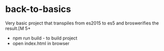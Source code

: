 # back-to-basics

Very basic project that transpiles from es2015 to es5 and broswerifies the result.[M 5+ 

- npm run build - to build project
- open index.html in browser
